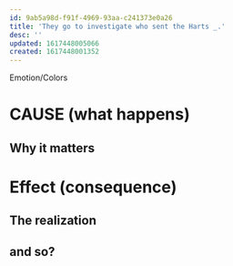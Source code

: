```yaml
---
id: 9ab5a98d-f91f-4969-93aa-c241373e0a26
title: 'They go to investigate who sent the Harts _.'
desc: ''
updated: 1617448005066
created: 1617448001352
---
```

Emotion/Colors
>

# CAUSE (what happens)


##  Why it matters


# Effect (consequence) 

## The realization

## and so?
